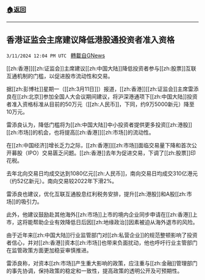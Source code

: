 ###  [:house:返回](README.md)
---


## 香港证监会主席建议降低港股通投资者准入资格
`3/11/2024 12:04 PM UTC ` [轉載自GNews](https://gnews.org/articles/2384314)

[[zh:香港]][[zh:证监会]]主席建议[[zh:中国大陆]]降低投资者参与[[zh:股票]]互联互通机制的门槛，以促进股市流动性和交易。

据[[zh:彭博社]]星期一（[[zh:3月11日]]）报道，[[zh:香港]][[zh:证监会]]主席雷添良在[[zh:北京]]参加全国人大会议期间建议，将沪深港通项下[[zh:中国大陆]]投资者准入资格标准从目前的50万元（[[zh:人民币]]，下同，约9万5000新元）降至10万元。

雷添良认为，降低门槛将为[[zh:中国大陆]]中小投资者提供更多投资[[zh:港股]][[zh:市场]]的机会，也将提高[[zh:香港]][[zh:市场]]的流动性。

在[[zh:中国经济]]增长乏力之际，[[zh:香港]][[zh:市场]]面临交易量下降和首次公开募股（IPO）交易匮乏问题。[[zh:香港]]去年为促进交易，下调了[[zh:股票]]印花税。

去年北向交易日均成交达到1080亿元[[zh:人民币]]，南向交易日均成交310亿港元（约52亿新元）。南向交易较2022年下滑2%。

雷添良也建议，优化互联互通股息红利税务安排，提升[[zh:港股]]和A股[[zh:市场]]的吸引力。

此外，他建议鼓励赴其他海外[[zh:市场]]上市的境内企业同步申请在[[zh:香港]]上市，这将能帮助企业有效降低日后因[[zh:地缘政治]]因素被迫从海外退市的风险。

由于近年来[[zh:中国大陆]]行业监管部门对[[zh:私营企业]]的规范整顿影响了投资者信心，并对[[zh:香港]]资本[[zh:市场]]也带来负面扰动，他也呼吁行业主管部门在监管政策方面更加稳妥审慎推进。

雷添良称，对资本[[zh:市场]]产生重大影响的政策，应注重与[[zh:金融]]管理部门的事先协调，保持政策的稳定和一致性，提高政策的透明公开及可预期性。
